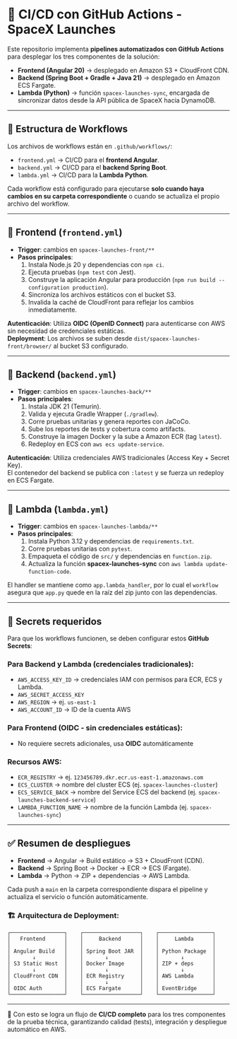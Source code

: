 # 🚀 CI/CD con GitHub Actions - SpaceX Launches

Este repositorio implementa **pipelines automatizados con GitHub Actions** para desplegar los tres componentes de la solución:

- **Frontend (Angular 20)** → desplegado en Amazon S3 + CloudFront CDN.  
- **Backend (Spring Boot + Gradle + Java 21)** → desplegado en Amazon ECS Fargate.  
- **Lambda (Python)** → función `spacex-launches-sync`, encargada de sincronizar datos desde la API pública de SpaceX hacia DynamoDB.

---

## 📌 Estructura de Workflows

Los archivos de workflows están en `.github/workflows/`:

- `frontend.yml` → CI/CD para el **frontend Angular**.
- `backend.yml` → CI/CD para el **backend Spring Boot**.
- `lambda.yml` → CI/CD para la **Lambda Python**.

Cada workflow está configurado para ejecutarse **solo cuando haya cambios en su carpeta correspondiente** o cuando se actualiza el propio archivo del workflow.

---

## 🔹 Frontend (`frontend.yml`)

- **Trigger**: cambios en `spacex-launches-front/**`  
- **Pasos principales**:
  1. Instala Node.js 20 y dependencias con `npm ci`.
  2. Ejecuta pruebas (`npm test` con Jest).
  3. Construye la aplicación Angular para producción (`npm run build --configuration production`).
  4. Sincroniza los archivos estáticos con el bucket S3.
  5. Invalida la caché de CloudFront para reflejar los cambios inmediatamente.

**Autenticación**: Utiliza **OIDC (OpenID Connect)** para autenticarse con AWS sin necesidad de credenciales estáticas.  
**Deployment**: Los archivos se suben desde `dist/spacex-launches-front/browser/` al bucket S3 configurado.

---

## 🔹 Backend (`backend.yml`)

- **Trigger**: cambios en `spacex-launches-back/**`  
- **Pasos principales**:
  1. Instala JDK 21 (Temurin).
  2. Valida y ejecuta Gradle Wrapper (`./gradlew`).
  3. Corre pruebas unitarias y genera reportes con JaCoCo.
  4. Sube los reportes de tests y cobertura como artifacts.
  5. Construye la imagen Docker y la sube a Amazon ECR (tag `latest`).
  6. Redeploy en ECS con `aws ecs update-service`.

**Autenticación**: Utiliza credenciales AWS tradicionales (Access Key + Secret Key).  
El contenedor del backend se publica con `:latest` y se fuerza un redeploy en ECS Fargate.

---

## 🔹 Lambda (`lambda.yml`)

- **Trigger**: cambios en `spacex-launches-lambda/**`  
- **Pasos principales**:
  1. Instala Python 3.12 y dependencias de `requirements.txt`.
  2. Corre pruebas unitarias con `pytest`.
  3. Empaqueta el código de `src/` y dependencias en `function.zip`.
  4. Actualiza la función **spacex-launches-sync** con `aws lambda update-function-code`.

El handler se mantiene como `app.lambda_handler`, por lo cual el `workflow` asegura que `app.py` quede en la raíz del zip junto con las dependencias.

---

## 🔐 Secrets requeridos

Para que los workflows funcionen, se deben configurar estos **GitHub Secrets**:

### Para Backend y Lambda (credenciales tradicionales):
- `AWS_ACCESS_KEY_ID` → credenciales IAM con permisos para ECR, ECS y Lambda.
- `AWS_SECRET_ACCESS_KEY`
- `AWS_REGION` → ej. `us-east-1`
- `AWS_ACCOUNT_ID` → ID de la cuenta AWS

### Para Frontend (OIDC - sin credenciales estáticas):
- No requiere secrets adicionales, usa **OIDC** automáticamente

### Recursos AWS:
- `ECR_REGISTRY` → ej. `123456789.dkr.ecr.us-east-1.amazonaws.com`
- `ECS_CLUSTER` → nombre del cluster ECS (ej. `spacex-launches-cluster`)
- `ECS_SERVICE_BACK` → nombre del Service ECS del backend (ej. `spacex-launches-backend-service`)
- `LAMBDA_FUNCTION_NAME` → nombre de la función Lambda (ej. `spacex-launches-sync`)

---

## ✅ Resumen de despliegues

- **Frontend** → Angular → Build estático → S3 + CloudFront (CDN).  
- **Backend** → Spring Boot → Docker → ECR → ECS (Fargate).  
- **Lambda** → Python → ZIP + dependencias → AWS Lambda.  

Cada push a `main` en la carpeta correspondiente dispara el pipeline y actualiza el servicio o función automáticamente.

### 🏗️ Arquitectura de Deployment:

```
┌─────────────────┐    ┌──────────────────┐    ┌─────────────────┐
│   Frontend      │    │     Backend      │    │     Lambda      │
│                 │    │                  │    │                 │
│ Angular Build   │    │ Spring Boot JAR  │    │ Python Package  │
│       ↓         │    │       ↓          │    │       ↓         │
│ S3 Static Host  │    │ Docker Image     │    │ ZIP + deps      │
│       ↓         │    │       ↓          │    │       ↓         │
│ CloudFront CDN  │    │ ECR Registry     │    │ AWS Lambda      │
│                 │    │       ↓          │    │                 │
│ OIDC Auth       │    │ ECS Fargate      │    │ EventBridge     │
└─────────────────┘    └──────────────────┘    └─────────────────┘
```


---

🚀 Con esto se logra un flujo de **CI/CD completo** para los tres componentes de la prueba técnica, garantizando calidad (tests), integración y despliegue automático en AWS.
